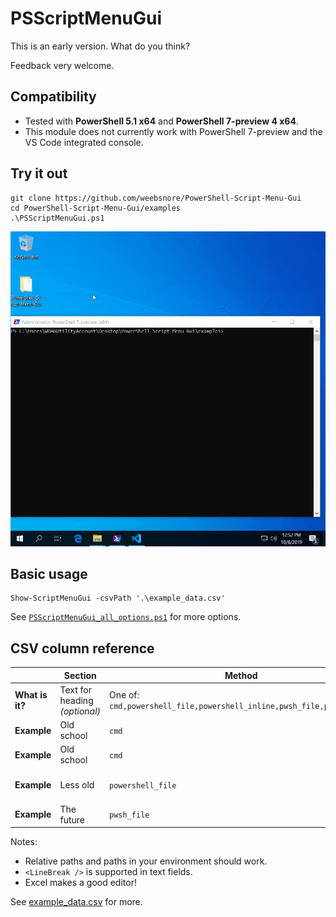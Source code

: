 PSScriptMenuGui
==

This is an early version. What do you think?

Feedback very welcome.

Compatibility
--
- Tested with **PowerShell 5.1 x64** and **PowerShell 7-preview 4 x64**.
- This module does not currently work with PowerShell 7-preview and the VS Code integrated console.

Try it out
--
    git clone https://github.com/weebsnore/PowerShell-Script-Menu-Gui
    cd PowerShell-Script-Menu-Gui/examples
    .\PSScriptMenuGui.ps1

![](demo.gif)

Basic usage
--

    Show-ScriptMenuGui -csvPath '.\example_data.csv'

See [`PSScriptMenuGui_all_options.ps1`](examples\PSScriptMenuGui_all_options.ps1) for more options.

CSV column reference
--

| |Section	| Method | Command | Name | Description
---|---|---|---|---|---
**What is it?** | Text for heading *(optional)* | One of: `cmd,powershell_file,powershell_inline,pwsh_file,pwsh_inline` | Path to target script or executable | Text for button | Text for description
**Example** | Old school | `cmd` | `example_target.cmd` | Example 1: cmd | .cmd file
**Example** | Old school | `cmd` | `taskmgr.exe` | Example 2: cmd | External executable
**Example** | Less old | `powershell_file` | `example_target.ps1` | Example 3: powershell_file | .ps1 file called with powershell.exe
**Example** | The future | `pwsh_file` | `example_target.ps1` | Example 5: pwsh_file | .ps1 file called with pwsh.exe

Notes:
- Relative paths and paths in your environment should work.
- `<LineBreak />` is supported in text fields.
- Excel makes a good editor!

See [example_data.csv](examples\example_data.csv) for more.